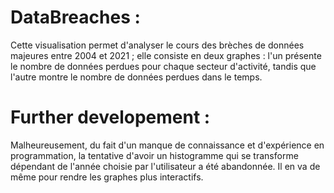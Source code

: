 # DataBreaches :
Cette visualisation permet d'analyser le cours des brèches de données majeures entre 2004 et 2021 ;
elle consiste en deux graphes : l'un présente le nombre de données perdues pour chaque secteur
d'activité, tandis que l'autre montre le nombre de données perdues dans le temps.

# Further developement :
Malheureusement, du fait d'un manque de connaissance et d'expérience en programmation, la tentative
d'avoir un histogramme qui se transforme dépendant de l'année choisie par l'utilisateur a été abandonnée.
Il en va de même pour rendre les graphes plus interactifs.
